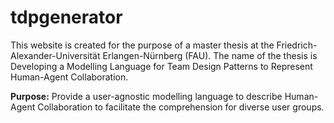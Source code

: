 # tdpgenerator

This website is created for the purpose of a master thesis at the Friedrich-Alexander-Universität Erlangen-Nürnberg (FAU). The name of the thesis is Developing a Modelling Language for Team Design Patterns to Represent Human-Agent Collaboration.

**Purpose:** Provide a user-agnostic modelling language to describe Human-Agent Collaboration to facilitate the comprehension for diverse user groups.
